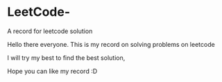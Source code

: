 # LeetCode-
A record for leetcode solution

Hello there everyone.
This is my record on solving problems on leetcode

I will try my best to find the best solution,

Hope you can like my record :D
